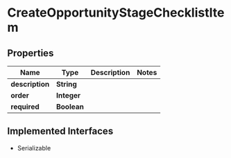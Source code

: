 

# CreateOpportunityStageChecklistItem


## Properties

| Name | Type | Description | Notes |
|------------ | ------------- | ------------- | -------------|
|**description** | **String** |  |  |
|**order** | **Integer** |  |  |
|**required** | **Boolean** |  |  |


## Implemented Interfaces

* Serializable

